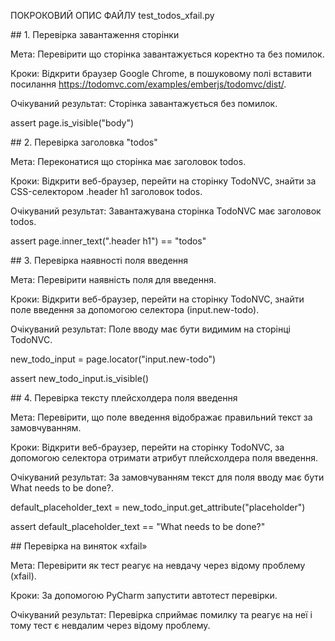 ﻿ПОКРОКОВИЙ ОПИС ФАЙЛУ test\_todos\_xfail.py

\## 1. Перевірка завантаження сторінки

Мета: Перевірити що сторінка завантажується коректно та без помилок.

Кроки: Відкрити браузер Google Chrome, в пошуковому полі вставити посилання <https://todomvc.com/examples/emberjs/todomvc/dist/>.

Очікуваний результат: Сторінка завантажується без помилок.

assert page.is\_visible("body")

\## 2. Перевірка заголовка "todos"

Мета: Переконатися що сторінка має заголовок todos.

Кроки: Відкрити веб-браузер, перейти на сторінку TodoNVC, знайти за CSS-селектором .header h1 заголовок todos.

Очікуваний результат: Завантажувана сторінка TodoNVC має заголовок todos.

assert page.inner\_text(".header h1") == "todos"

\## 3. Перевірка наявності поля введення

Мета: Перевірити наявність поля для введення.

Кроки: Відкрити веб-браузер, перейти на сторінку TodoNVC, знайти поле введення за допомогою селектора (input.new-todo).

Очікуваний результат: Поле вводу має бути видимим на сторінці TodoNVC.

new\_todo\_input = page.locator("input.new-todo")

assert new\_todo\_input.is\_visible()

\## 4. Перевірка тексту плейсхолдера поля введення

Мета: Перевірити, що поле введення відображає правильний текст за замовчуванням.

Кроки: Відкрити веб-браузер, перейти на сторінку TodoNVC, за допомогою селектора отримати атрибут плейсхолдера поля введення.

Очікуваний результат: За замовчуванням текст для поля вводу має бути What needs to be done?.

default\_placeholder\_text = new\_todo\_input.get\_attribute("placeholder")

assert default\_placeholder\_text == "What needs to be done?"

\## Перевірка на виняток «xfail»

Мета: Перевірити як тест реагує на невдачу через відому проблему (xfail).

Кроки: За допомогою PyCharm запустити автотест перевірки.

Очікуваний результат: Перевірка сприймає помилку та реагує на неї і тому тест є невдалим через відому проблему.


